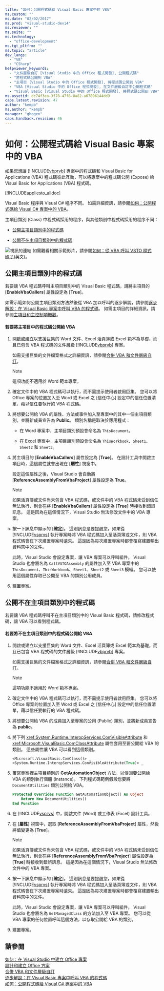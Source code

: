 ```yaml
---
title: "如何：公開程式碼給 Visual Basic 專案中的 VBA"
ms.custom: ""
ms.date: "02/02/2017"
ms.prod: "visual-studio-dev14"
ms.reviewer: ""
ms.suite: ""
ms.technology: 
  - "office-development"
ms.tgt_pltfrm: ""
ms.topic: "article"
dev_langs: 
  - "VB"
  - "CSharp"
helpviewer_keywords: 
  - "文件層級自訂 [Visual Studio 中的 Office 程式開發], 公開程式碼"
  - "將程式碼公開到 VBA"
  - "主項目 [Visual Studio 中的 Office 程式開發], 將程式碼公開到 VBA"
  - "VBA [Visual Studio 中的 Office 程式開發], 在文件層級自訂中公開程式碼"
  - "Visual Basic [Visual Studio 中的 Office 程式開發], 將程式碼公開到 VBA"
ms.assetid: dc74f3ea-3f78-47f8-8a82-a67896144dd9
caps.latest.revision: 47
author: "kempb"
ms.author: "kempb"
manager: "ghogen"
caps.handback.revision: 46
---
```

# 如何：公開程式碼給 Visual Basic 專案中的 VBA
  如果您想讓 [!INCLUDE[vbprvb](../sharepoint/includes/vbprvb-md.md)] 專案中的程式碼和 Visual Basic for Applications \(VBA\) 程式碼彼此互動，可以將專案中的程式碼公開 \(Expose\) 給 Visual Basic for Applications \(VBA\) 程式碼。  
  
 [!INCLUDE[appliesto_alldoc](../vsto/includes/appliesto-alldoc-md.md)]  
  
 Visual Basic 程序與 Visual C\# 程序不同。  如需詳細資訊，請參閱[如何：公開程式碼給 Visual C&#35; 專案中的 VBA](../vsto/how-to-expose-code-to-vba-in-a-visual-csharp-project.md)。  
  
 主項目類別 \(Class\) 中程式碼採用的程序，與其他類別中程式碼採用的程序不同：  
  
-   [公開主項目類別中的程式碼](#HostItemCode)  
  
-   [公開不在主項目類別中的程式碼](#NonHostItem)  
  
 ![視訊的連結](~/docs/data-tools/media/playvideo.gif "視訊的連結") 如需觀看相關示範影片，請參閱[如何：從 VBA 呼叫 VSTO 程式碼？](http://go.microsoft.com/fwlink/?LinkId=136757)\(英文\)。  
  
##  <a name="HostItemCode"></a> 公開主項目類別中的程式碼  
 若要讓 VBA 程式碼呼叫主項目類別中的 Visual Basic 程式碼，請將主項目的 \[**EnableVbaCallers**\] 屬性設定為 \[**True**\]。  
  
 如需示範如何公開主項目類別方法然後從 VBA 加以呼叫的逐步解說，請參閱[逐步解說：在 Visual Basic 專案中呼叫 VBA 的程式碼](../vsto/walkthrough-calling-code-from-vba-in-a-visual-basic-project.md)。  如需主項目的詳細資訊，請參閱[主項目和主控制項概觀](../vsto/host-items-and-host-controls-overview.md)。  
  
#### 若要將主項目中的程式碼公開給 VBA  
  
1.  開啟或建立以支援巨集的 Word 文件、Excel 活頁簿或 Excel 範本為基礎，而且已包含 VBA 程式碼的文件層級 [!INCLUDE[vbprvb](../sharepoint/includes/vbprvb-md.md)] 專案。  
  
     如需支援巨集的文件檔案格式之詳細資訊，請參閱[合併 VBA 和文件層級自訂](../vsto/combining-vba-and-document-level-customizations.md)。  
  
    > [!NOTE]  
    >  這項功能不適用於 Word 範本專案。  
  
2.  確定文件中的 VBA 程式碼可以執行，而不需提示使用者啟用巨集。  您可以將 Office 專案的位置加入至 Word 或 Excel 之 \[信任中心\] 設定中的信任位置清單，藉以信任要執行的 VBA 程式碼。  
  
3.  將想要公開給 VBA 的屬性、方法或事件加入至專案中的其中一個主項目類別，並將新成員宣告為 **Public**。  類別名稱是取決於應用程式：  
  
    -   在 Word 專案中，主項目類別預設會命名為 `ThisDocument`。  
  
    -   在 Excel 專案中，主項目類別預設會命名為 `ThisWorkbook`、`Sheet1`、`Sheet2` 和 `Sheet3`。  
  
4.  將主項目的 \[**EnableVbaCallers**\] 屬性設定為 \[**True**\]。  在設計工具中開啟主項目時，這個屬性就會出現在 \[**屬性**\] 視窗中。  
  
     設定這個屬性之後，Visual Studio 會自動將 \[**ReferenceAssemblyFromVbaProject**\] 屬性設定為 **True**。  
  
    > [!NOTE]  
    >  如果活頁簿或文件尚未包含 VBA 程式碼，或文件中的 VBA 程式碼未受到信任無法執行，則會在將 \[**EnableVbaCallers**\] 屬性設定為 \[**True**\] 時接收到錯誤訊息。  這是因為在這個情況下，Visual Studio 無法修改文件中的 VBA 專案。  
  
5.  按一下訊息中顯示的 \[**確定**\]。  這則訊息是要提醒您，如果從 [!INCLUDE[vsprvs](../sharepoint/includes/vsprvs-md.md)] 執行專案時將 VBA 程式碼加入至活頁簿或文件，則 VBA 程式碼會在下次建置專案時遺失。  這是因為每次建置專案時都會覆寫建置輸出資料夾中的文件。  
  
     此時，Visual Studio 會設定專案，讓 VBA 專案可以呼叫組件。  Visual Studio 也會將名為 `CallVSTOAssembly` 的屬性加入至 VBA 專案中的 `ThisDocument`、`ThisWorkbook`、`Sheet1`、`Sheet2` 或 `Sheet3` 模組。  您可以使用這個屬性存取已公開至 VBA 的類別公用成員。  
  
6.  建置專案。  
  
##  <a name="NonHostItem"></a> 公開不在主項目類別中的程式碼  
 若要讓 VBA 程式碼呼叫不在主項目類別中的 Visual Basic 程式碼，請修改程式碼，讓 VBA 可以看到程式碼。  
  
#### 若要將不在主項目類別中的程式碼公開給 VBA  
  
1.  開啟或建立以支援巨集的 Word 文件、Excel 活頁簿或 Excel 範本為基礎，而且已包含 VBA 程式碼的文件層級 [!INCLUDE[vbprvb](../sharepoint/includes/vbprvb-md.md)] 專案。  
  
     如需支援巨集的文件檔案格式之詳細資訊，請參閱[合併 VBA 和文件層級自訂](../vsto/combining-vba-and-document-level-customizations.md)。  
  
    > [!NOTE]  
    >  這項功能不適用於 Word 範本專案。  
  
2.  確定文件中的 VBA 程式碼可以執行，而不需提示使用者啟用巨集。  您可以將 Office 專案的位置加入至 Word 或 Excel 之 \[信任中心\] 設定中的信任位置清單，藉以信任要執行的 VBA 程式碼。  
  
3.  將想要公開給 VBA 的成員加入至專案的公用 \(Public\) 類別，並將新成員宣告為 **public**。  
  
4.  將下列 <xref:System.Runtime.InteropServices.ComVisibleAttribute> 和 <xref:Microsoft.VisualBasic.ComClassAttribute> 屬性套用至要公開給 VBA 的類別。  這些屬性讓 VBA 可以看到這個類別。  
  
    ```vb  
    <Microsoft.VisualBasic.ComClass()> _  
    <System.Runtime.InteropServices.ComVisibleAttribute(True)> _  
    ```  
  
5.  覆寫專案裡主項目類別的 **GetAutomationObject** 方法，以傳回要公開給 VBA 的類別執行個體 \(Instance\)。  下列程式碼範例假設您要將 `DocumentUtilities` 類別公開給 VBA。  
  
    ```vb  
    Protected Overrides Function GetAutomationObject() As Object  
        Return New DocumentUtilities()  
    End Function  
    ```  
  
6.  在 [!INCLUDE[vsprvs](../sharepoint/includes/vsprvs-md.md)] 中，開啟文件 \(Word\) 或工作表 \(Excel\) 設計工具。  
  
7.  在 \[**屬性**\] 視窗中，選取 \[**ReferenceAssemblyFromVbaProject**\] 屬性，然後將值變更為 \[**True**\]。  
  
    > [!NOTE]  
    >  如果活頁簿或文件尚未包含 VBA 程式碼，或文件中的 VBA 程式碼未受到信任無法執行，則會在將 \[**ReferenceAssemblyFromVbaProject**\] 屬性設定為 \[**True**\] 時接收到錯誤訊息。  這是因為在這個情況下，Visual Studio 無法修改文件中的 VBA 專案。  
  
8.  按一下訊息中顯示的 \[**確定**\]。  這則訊息是要提醒您，如果從 [!INCLUDE[vsprvs](../sharepoint/includes/vsprvs-md.md)] 執行專案時將 VBA 程式碼加入至活頁簿或文件，則 VBA 程式碼會在下次建置專案時遺失。  這是因為每次建置專案時都會覆寫建置輸出資料夾中的文件。  
  
     此時，Visual Studio 會設定專案，讓 VBA 專案可以呼叫組件。  Visual Studio 也會將名為 `GetManagedClass` 的方法加入至 VBA 專案。  您可以從 VBA 專案的任何位置呼叫這個方法，以存取公開給 VBA 的類別。  
  
9. 建置專案。  
  
## 請參閱  
 [如何：在 Visual Studio 中建立 Office 專案](../vsto/how-to-create-office-projects-in-visual-studio.md)   
 [設計和建立 Office 方案](../vsto/designing-and-creating-office-solutions.md)   
 [合併 VBA 和文件層級自訂](../vsto/combining-vba-and-document-level-customizations.md)   
 [逐步解說：在 Visual Basic 專案中呼叫 VBA 的程式碼](../vsto/walkthrough-calling-code-from-vba-in-a-visual-basic-project.md)   
 [如何：公開程式碼給 Visual C&#35; 專案中的 VBA](../vsto/how-to-expose-code-to-vba-in-a-visual-csharp-project.md)  
  
  